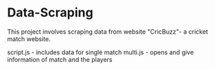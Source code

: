 # Data-Scraping

This project involves scraping data from website "CricBuzz"- a cricket match website.

script.js - includes data for single match 
multi.js -  opens and give information of match and the players
